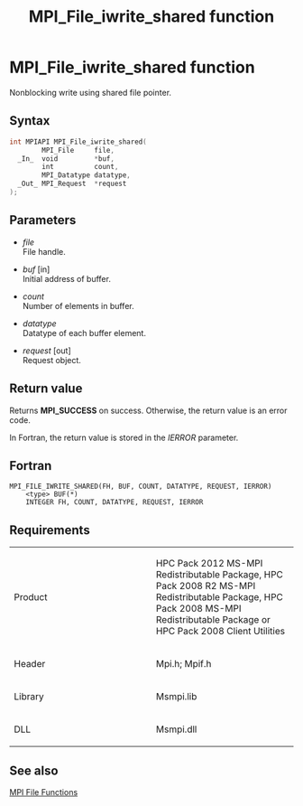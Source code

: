 ﻿---
title: MPI_File_iwrite_shared function
TOCTitle: MPI_File_iwrite_shared function
ms:assetid: 4c952116-5c63-4af5-a9de-67f738c9337c
ms:mtpsurl: https://msdn.microsoft.com/en-us/library/Dn473327(v=VS.85)
ms:contentKeyID: 59360873
ms.date: 03/28/2018
mtps_version: v=VS.85
f1_keywords:
- MPI_FILE_IWRITE_SHARED
- mpif/MPI_File_iwrite_shared
- mpi/MPI_FILE_IWRITE_SHARED
dev_langs:
- C++
- C
---

# MPI\_File\_iwrite\_shared function

Nonblocking write using shared file pointer.

## Syntax

``` c++
int MPIAPI MPI_File_iwrite_shared(
        MPI_File     file,
  _In_  void         *buf,
        int          count,
        MPI_Datatype datatype,
  _Out_ MPI_Request  *request
);
```

## Parameters

  - *file*  
    File handle.

  - *buf* \[in\]  
    Initial address of buffer.

  - *count*  
    Number of elements in buffer.

  - *datatype*  
    Datatype of each buffer element.

  - *request* \[out\]  
    Request object.

## Return value

Returns **MPI\_SUCCESS** on success. Otherwise, the return value is an error code.

In Fortran, the return value is stored in the *IERROR* parameter.

## Fortran

    MPI_FILE_IWRITE_SHARED(FH, BUF, COUNT, DATATYPE, REQUEST, IERROR)
        <type> BUF(*)
        INTEGER FH, COUNT, DATATYPE, REQUEST, IERROR

## Requirements

<table>
<colgroup>
<col style="width: 50%" />
<col style="width: 50%" />
</colgroup>
<tbody>
<tr class="odd">
<td><p>Product</p></td>
<td><p>HPC Pack 2012 MS-MPI Redistributable Package, HPC Pack 2008 R2 MS-MPI Redistributable Package, HPC Pack 2008 MS-MPI Redistributable Package or HPC Pack 2008 Client Utilities</p></td>
</tr>
<tr class="even">
<td><p>Header</p></td>
<td>Mpi.h;
Mpif.h</td>
</tr>
<tr class="odd">
<td><p>Library</p></td>
<td>Msmpi.lib</td>
</tr>
<tr class="even">
<td><p>DLL</p></td>
<td>Msmpi.dll</td>
</tr>
</tbody>
</table>


## See also

[MPI File Functions](mpi-file-functions.md)


